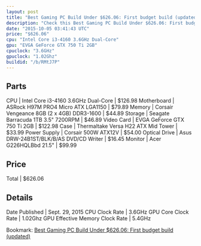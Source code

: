 ```yaml
---
layout: post
title: "Best Gaming PC Build Under $626.06: First budget build (updated)"
description: "Check this Best Gaming PC Build Under $626.06: First budget build (updated). CPU: Intel Core i3-4160 3.6GHz Dual-Core, Motherboard: ASRock H97M PRO4 Micro ATX LGA1150, Mem"
date: "2015-10-05 03:41:43 UTC"
price: "$626.06"
cpu: "Intel Core i3-4160 3.6GHz Dual-Core"
gpu: "EVGA GeForce GTX 750 Ti 2GB"
cpuclock: "3.6GHz"
gpuclock: "1.02Ghz"
buildid: "/b/RMtJ7P"
---
```


## Parts

CPU | Intel Core i3-4160 3.6GHz Dual-Core | $126.98
Motherboard | ASRock H97M PRO4 Micro ATX LGA1150 | $79.89
Memory | Corsair Vengeance 8GB (2 x 4GB) DDR3-1600 | $44.89
Storage | Seagate Barracuda 1TB 3.5" 7200RPM | $46.89
Video Card | EVGA GeForce GTX 750 Ti 2GB | $122.98
Case | Thermaltake Versa H22 ATX Mid Tower | $33.99
Power Supply | Corsair 500W ATX12V | $54.00
Optical Drive | Asus DRW-24B1ST/BLK/B/AS DVD/CD Writer | $16.45
Monitor | Acer G226HQLBbd 21.5" | $99.99

## Price

Total | $626.06

## Details

Date Published | Sept. 29, 2015
CPU Clock Rate | 3.6GHz
GPU Core Clock Rate | 1.02Ghz
GPU Effective Memory Clock Rate | 5.4GHz

Bookmark: [Best Gaming PC Build Under $626.06: First budget build (updated)](http://pcbuilders.github.io/2015/10/05/best-gaming-pc-build-under-626-dollars-dot-06-first-budget-build-updated/)
